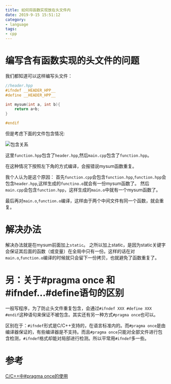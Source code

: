```yaml
---
title: 如何将函数实现放在头文件内
date: 2019-9-15 15:51:12
category:
- language
tags:
- cpp
---
```

# 编写含有函数实现的头文件的问题
<!--more-->

我们都知道可以这样编写头文件：
```c++
//header.hpp
#ifndef __HEADER_HPP__
#define __HEADER_HPP__

int mysum(int a, int b){
    return a+b;
}

#endif
```
但是考虑下面的文件包含情况:

![包含关系](/images/包含关系.png)

这里`function.hpp`包含了`header.hpp`,然后`main.cpp`包含了`function.hpp`。

在这种情况下按照左下角的方式编译，会报错说mysum函数重复。

我个人认为是这个原因：
首先`function.cpp`会包含`function.hpp`,`function.hpp`会包含`header.hpp`,这样生成的`functino.o`就会有一份mysum函数了。
然后`main.cpp`会包含`function.hpp`，这样生成的`main.o`中就有一个mysum函数了。

最后再对`main.o`,`function.o`编译，这样由于两个中间文件有同一个函数，就会重复。

# 解决办法
解决办法就是在mysum前面加上`static`。
之所以加上static，是因为static关键字会保证其后面的函数（或变量）在全局中只有一份。这样的话在对`main.o`,`function.o`编译的时候就只会留下一份拷贝，也就避免了函数重复了。

# 另：关于#pragma once 和#ifndef...#define语句的区别
一般写程序，为了防止头文件重复包含，会通过`#ifndef XXX #define XXX #endif`这种语句来保证不被包含。其实还有另一种方式`#pragma once`也可以。

区别在于：`#ifndef`形式是C/C++支持的，在语言标准内的。而`#pragma once`是由编译器保证的，有些编译器是不支持。而且`#pragma once`只能对全部文件进行包含检测，`#ifndef`格式却能对局部进行检测。所以平常用`#ifndef`多一些。

# 参考
[C/C++中#pragma once的使用](https://blog.csdn.net/fengbingchun/article/details/78696814)